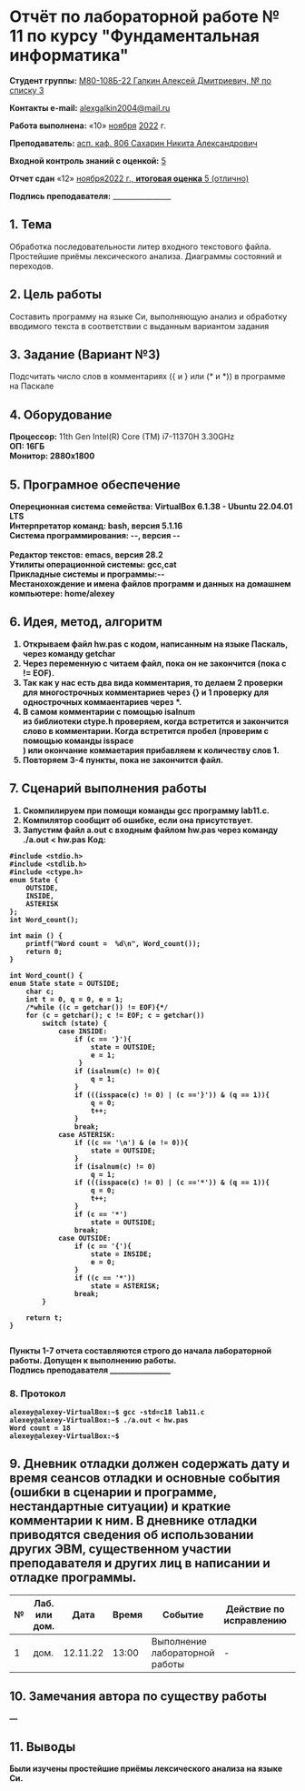 # **Отчёт по лабораторной работе № 11** по курсу "Фундаментальная информатика"

<b>Студент группы:</b> <ins>М80-108Б-22 Галкин Алексей Дмитриевич, № по списку 3</ins> 

<b>Контакты e-mail:</b> <ins>alexgalkin2004@mail.ru</ins>

<b>Работа выполнена:</b> «10» <ins>ноября</ins> <ins>2022</ins> г.

<b>Преподаватель:</b> <ins>асп. каф. 806 Сахарин Никита Александрович</ins>

<b>Входной контроль знаний с оценкой:</b> <ins>5</ins>

<b>Отчет сдан</b> «12» <ins>ноября<ins>2022</ins> г., <b>итоговая оценка</b> <ins>5 (отлично)</ins>

<b>Подпись преподавателя:</b> ________________  

## 1. Тема
Обработка последовательности литер входного текстового файла. Простейшие приёмы лексического анализа. Диаграммы состояний и переходов.

## 2. Цель работы
Составить программу на языке Си, выполняющую анализ и обработку вводимого текста в соответствии с выданным вариантом задания
## 3. Задание (Вариант №3)
Подсчитать число слов в комментариях ({ и } или (* и *)) в программе на Паскале
## 4. Оборудование
<b>Процессор:</b> 11th Gen Intel(R) Core (TM) i7-11370H 3.30GHz<br/>
<b>ОП: 16ГБ <br/>
<b>Монитор: 2880x1800 <br/>
## 5. Програмное обеспечение
<b>Опереционная система семейства: VirtualBox 6.1.38 - Ubuntu 22.04.01 LTS<br/>
<b>Интерпретатор команд:</b> bash, версия 5.1.16<br/>
<b>Система программирования:</b> --, версия --<br/>  
<b>Редактор текстов:</b> emacs, версия **28.2**<br/>
<b>Утилиты операционной системы:</b> gcc,cat<br/>
<b>Прикладные системы и программы:</b>--<br/>
<b>Местанохождение и имена файлов программ и данных на домашнем компьютере:</b> home/alexey<br/>
## 6. Идея, метод, алгоритм
  1. Открываем файл hw.pas с кодом, написанным на языке Паскаль, через команду </b>getchar<br/>
  2. Через переменную c читаем файл, пока он не закончится (пока c != EOF).
  3. Так как у нас есть два вида комментария, то делаем 2 проверки для многострочных комментариев через {} и 1 проверку для однострочных    коммаентариев через *.
  4. В самом комментарии с помощью </b>isalnum<br/> из библиотеки ctype.h проверяем, когда встретится и закончится слово в комментарии. Когда встретится пробел (проверим с помощью команды </b>isspace<br/>) или окончание коммаетария прибавляем к количеству слов 1.
  5. Повторяем 3-4 пункты, пока не закончится файл.
## 7. Сценарий выполнения работы
1. Скомпилируем при помощи команды gcc программу lab11.c.
2. Компилятор сообщит об ошибке, если она присутствует.
3. Запустим файл a.out с входным файлом hw.pas через команду ./a.out < hw.pas
Код:
```
#include <stdio.h>
#include <stdlib.h>
#include <ctype.h>
enum State {
    OUTSIDE,
    INSIDE,
    ASTERISK
};
int Word_count();

int main () {
    printf("Word count =  %d\n", Word_count());
    return 0;
}

int Word_count() {
enum State state = OUTSIDE;
    char c;
    int t = 0, q = 0, e = 1;
    /*while ((c = getchar()) != EOF){*/
    for (c = getchar(); c != EOF; c = getchar())
        switch (state) {            
            case INSIDE:
                if (c == '}'){
                    state = OUTSIDE;
                    e = 1;
                 }
                if (isalnum(c) != 0){
                    q = 1;
                }
                if (((isspace(c) != 0) | (c =='}')) & (q == 1)){
                    q = 0;
                    t++;
                }
                break;
            case ASTERISK: 
                if ((c == '\n') & (e != 0)){
                    state = OUTSIDE;
                }
                if (isalnum(c) != 0)
                    q = 1;
                if (((isspace(c) != 0) | (c =='*')) & (q == 1)){
                    q = 0;
                    t++;
                }
                if (c == '*')
                    state = OUTSIDE;
                break;
            case OUTSIDE:
                if (c == '{'){
                    state = INSIDE;
                    e = 0;
                }
                if ((c == '*'))
                    state = ASTERISK;
                break;
        }
    
    return t;
}
                                                      
```
Пункты 1-7 отчета составляются строго до начала лабораторной работы.
Допущен к выполнению работы.  
<b>Подпись преподавателя</b> ________________
### 8. **Протокол**
```
alexey@alexey-VirtualBox:~$ gcc -std=c18 lab11.c
alexey@alexey-VirtualBox:~$ ./a.out < hw.pas
Word count = 18
alexey@alexey-VirtualBox:~$ 
```
## 9. Дневник отладки должен содержать дату и время сеансов отладки и основные события (ошибки в сценарии и программе, нестандартные ситуации) и краткие комментарии к ним. В дневнике отладки приводятся сведения об использовании других ЭВМ, существенном участии преподавателя и других лиц в написании и отладке программы.

| № |  Лаб. или дом. | Дата | Время | Событие | Действие по исправлению | Примечание |
| ------ | ------ | ------ | ------ | ------ | ------ | ------ |
| 1 | дом. | 12.11.22 | 13:00 | Выполнение лабораторной работы | - | - |    
## 10. Замечания автора по существу работы
—
## 11. Выводы
Были изучены простейшие приёмы лексического анализа на языке Си.
